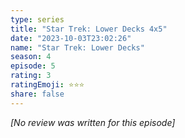 ```yaml
---
type: series
title: "Star Trek: Lower Decks 4x5"
date: "2023-10-03T23:02:26"
name: "Star Trek: Lower Decks"
season: 4
episode: 5
rating: 3
ratingEmoji: ⭐️⭐️⭐️
share: false
---
```


*[No review was written for this episode]*
